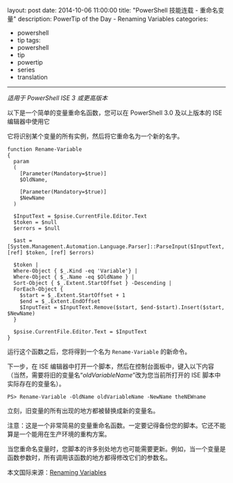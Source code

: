 layout: post
date: 2014-10-06 11:00:00
title: "PowerShell 技能连载 - 重命名变量"
description: PowerTip of the Day - Renaming Variables
categories:
- powershell
- tip
tags:
- powershell
- tip
- powertip
- series
- translation
---
_适用于 PowerShell ISE 3 或更高版本_

以下是一个简单的变量重命名函数，您可以在 PowerShell 3.0 及以上版本的 ISE 编辑器中使用它

它将识别某个变量的所有实例，然后将它重命名为一个新的名字。

    function Rename-Variable
    {
      param
      (
        [Parameter(Mandatory=$true)]
        $OldName,
        
        [Parameter(Mandatory=$true)]
        $NewName
      )
      
      $InputText = $psise.CurrentFile.Editor.Text
      $token = $null
      $errors = $null
      
      $ast = [System.Management.Automation.Language.Parser]::ParseInput($InputText, [ref] $token, [ref] $errors)
      
      $token | 
      Where-Object { $_.Kind -eq 'Variable'} | 
      Where-Object { $_.Name -eq $OldName } |
      Sort-Object { $_.Extent.StartOffset } -Descending |
      ForEach-Object {
        $start = $_.Extent.StartOffset + 1
        $end = $_.Extent.EndOffset
        $InputText = $InputText.Remove($start, $end-$start).Insert($start, $NewName)
      }
      
      $psise.CurrentFile.Editor.Text = $InputText
    } 

运行这个函数之后，您将得到一个名为 `Rename-Variable` 的新命令。

下一步，在 ISE 编辑器中打开一个脚本，然后在控制台面板中，键入以下内容（当然，需要将旧的变量名“_oldVariableName_”改为您当前所打开的 ISE 脚本中实际存在的变量名）。

    PS> Rename-Variable -OldName oldVariableName -NewName theNEWname   

立刻，旧变量的所有出现的地方都被替换成新的变量名。

注意：这是一个非常简易的变量重命名函数。一定要记得备份您的脚本。它还不能算是一个能用在生产环境的重构方案。

当您重命名变量时，您脚本的许多别处地方也可能需要更新。例如，当一个变量是函数参数时，所有调用该函数的地方都得修改它们的参数名。

<!--more-->
本文国际来源：[Renaming Variables](http://community.idera.com/powershell/powertips/b/tips/posts/renaming-variables)
